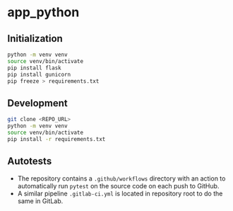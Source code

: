 # app_python

## Initialization

```bash
python -m venv venv
source venv/bin/activate
pip install flask
pip install gunicorn
pip freeze > requirements.txt
```

## Development

```bash
git clone <REPO_URL>
python -m venv venv
source venv/bin/activate
pip install -r requirements.txt
```

## Autotests

- The repository contains a `.github/workflows` directory with an action to automatically run `pytest` on the source code on each push to GitHub.
- A similar pipeline `.gitlab-ci.yml` is located in repository root to do the same in GitLab.
